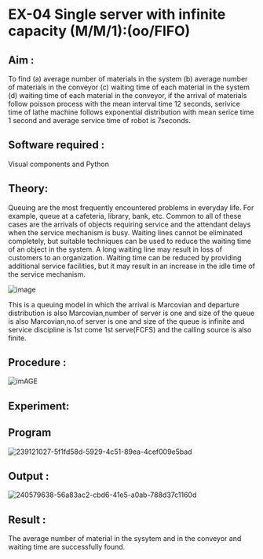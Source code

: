 
# EX-04 Single server with infinite capacity (M/M/1):(oo/FIFO)
## Aim :
To find (a) average number of materials in the system (b) average number of materials in the conveyor (c) waiting time of each material in the system (d) waiting time of each material in the conveyor, if the arrival  of materials follow poisson process with the mean interval time 12 seconds, serivice time of lathe machine follows exponential distribution with mean serice time 1 second and average service time of robot is 7seconds.

## Software required :
Visual components and Python

## Theory:
Queuing are the most frequently encountered problems in everyday life. For example, queue at a cafeteria, library, bank, etc. Common to all of these cases are the arrivals of objects requiring service and the attendant delays when the service mechanism is busy. Waiting lines cannot be eliminated completely, but suitable techniques can be used to reduce the waiting time of an object in the system. A long waiting line may result in loss of customers to an organization. Waiting time can be reduced by providing additional service facilities, but it may result in an increase in the idle time of the service mechanism.

![image](1.png)

This is a queuing model in which the arrival is Marcovian and departure distribution is also Marcovian,number of server is one and size of the queue is also Marcovian,no.of server is one and size of the queue is infinite and service discipline is 1st come 1st serve(FCFS) and the calling source is also finite.

## Procedure :

![imAGE](2.png)



## Experiment:


 
## Program
![239121027-5f1fd58d-5929-4c51-89ea-4cef009e5bad](https://github.com/Lokeshvaran9600/Single-server-infinite-capacity---Markov-Model/assets/145972263/ea4ee8eb-afa8-45cf-9c4c-6e48f538faf4)

## Output :
![240579638-56a83ac2-cbd6-41e5-a0ab-788d37c1160d](https://github.com/Lokeshvaran9600/Single-server-infinite-capacity---Markov-Model/assets/145972263/f62a7b1b-12a0-47c6-8f19-67503cc94d50)

## Result :
The average number of material in the sysytem and in the conveyor and waiting time are successfully found.


